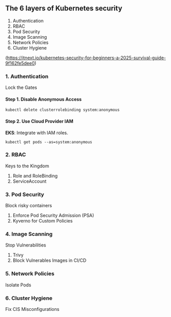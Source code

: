 ## The 6 layers of Kubernetes security

1. Authentication
2. RBAC
3. Pod Security
4. Image Scanning
5. Network Policies
6. Cluster Hygiene

(https://itnext.io/kubernetes-security-for-beginners-a-2025-survival-guide-9f162fe5dee0)

### 1. Authentication
Lock the Gates
#### Step 1. Disable Anonymous Access
```
kubectl delete clusterrolebinding system:anonymous
```

#### Step 2. Use Cloud Provider IAM
**EKS**: Integrate with IAM roles.
```
kubectl get pods --as=system:anonymous
```

### 2. RBAC
Keys to the Kingdom
1. Role and RoleBinding
2. ServiceAccount

### 3. Pod Security
Block risky containers
1. Enforce Pod Security Admission (PSA)
2. Kyverno for Custom Policies

### 4. Image Scanning
Stop Vulnerabilities
1. Trivy
2. Block Vulnerables Images in CI/CD

### 5. Network Policies
Isolate Pods

### 6. Cluster Hygiene
Fix CIS Misconfigurations
